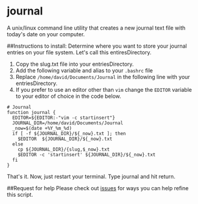 # journal
A unix/linux command line utility that creates a new journal text file with today's date on your computer.

##Instructions to install:
Determine where you want to store your journal entries on your file system. Let's call this entiresDirectory.

1. Copy the slug.txt file into your entriesDirectory.
2. Add the following variable and alias to your `.bashrc` file
3. Replace `/home/david/Documents/Journal` in the following line with your entriesDirectory.
4. If you prefer to use an editor other than `vim` change the `EDITOR` variable to your editor of choice in the code below.

```
# Journal
function journal {
  EDITOR=${EDITOR:-"vim -c startinsert"}
  JOURNAL_DIR=/home/david/Documents/Journal
  _now=$(date +%Y_%m_%d)
  if [ -f ${JOURNAL_DIR}/${_now}.txt ]; then
    $EDITOR  ${JOURNAL_DIR}/${_now}.txt
  else
    cp ${JOURNAL_DIR}/{slug,$_now}.txt
    $EDITOR -c 'startinsert' ${JOURNAL_DIR}/${_now}.txt
  fi
}
```

That's it. Now, just restart your terminal. Type journal and hit return.

##Request for help
Please check out [issues](https://github.com/davidkneely/journal/issues) for ways you can help refine this script.

